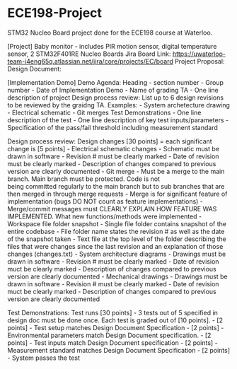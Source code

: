 # ECE198-Project
STM32 Nucleo Board project done for the ECE198 course at Waterloo.

[Project]
  Baby monitor - includes PIR motion sensor, digital temperature sensor, 2 STM32F401RE Nucleo Boards
  Jira Board Link: https://uwaterloo-team-i4eng65q.atlassian.net/jira/core/projects/EC/board
  Project Proposal:
  Design Document:

[Implementation Demo]
  Demo Agenda: 
    Heading
      - section number
      - Group number
      - Date of Implementation Demo
      - Name of grading TA
      - One line description of project
    Design process review:
      List up to 6 design revisions to be reviewed by the graidng TA. Examples:
        - System archetecture drawing
        - Electrical schematic
        - Git merges
    Test Demonstrations
      - One line description of the test
      - One line description of key test inputs/parameters
      - Specification of the pass/fail threshold including measurement standard

  Design process review:
    Design changes [30 points] = each significant change is [5 points]
      - Electrical schematic changes
          - Schematic must be drawn in software
          - Revision # must be clearly marked
          - Date of revision must be clearly marked
          - Description of changes compared to previous version are clearly documented
      - Git merge
          - Must be a merge to the main branch. Main branch must be protected. Code is not   
          being committed regularly to the main branch but to sub branches that are then merged 
          in through merge requests
          - Merge is for significant feature of implementation (bugs DO NOT count as feature 
          implementations)
          - Merge/commit messages must CLEARLY EXPLAIN HOW FEATURE WAS IMPLEMENTED. What new 
          functions/methods were implemented
      - Workspace file folder snapshot
          - Single file folder contains snapshot of the entire codebase
          - File folder name states the revision # as well as the date of the snapshot taken
          - Text file at the top level of the folder describing the files that were changes 
          since the last revision and an explanation of those changes (changes.txt)
      - System architecture diagrams
          - Drawings must be drawn in software
          - Revision # must be clearly marked
          - Date of revision muct be clearly marked
          - Description of changes compared to previous version are clearly documented
      - Mechanical drawings
          - Drawings must be drawn in software
          - Revision # must be clearly marked
          - Date of revision muct be clearly marked
          - Description of changes compared to previous version are clearly documented

  Test Demonstrations:
    Test runs [30 points] - 3 tests out of 5 specified in design doc must be done once. Each test is graded out of [10 points].
      - [2 points] - Test setup matches Design Document Specification
      - [2 points] - Environmental parameters match Design Document specification.
      - [2 points] - Test inputs match Design Document specification
      - [2 points] - Measurement standard matches Design Document Specification
      - [2 points] - System passes the test
    

    
  
